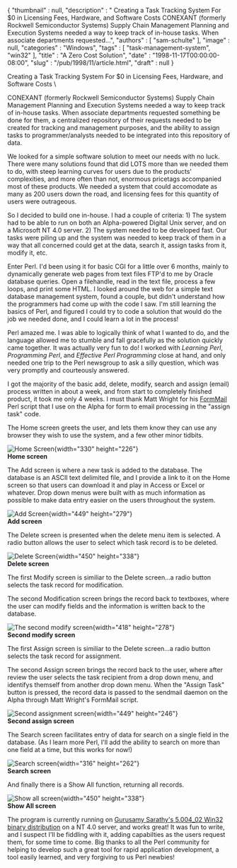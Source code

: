 {
   "thumbnail" : null,
   "description" : " Creating a Task Tracking System For $0 in Licensing Fees, Hardware, and Software Costs CONEXANT (formerly Rockwell Semiconductor Systems) Supply Chain Management Planning and Execution Systems needed a way to keep track of in-house tasks. When associate departments requested...",
   "authors" : [
      "sam-schulte"
   ],
   "image" : null,
   "categories" : "Windows",
   "tags" : [
      "task-management-system",
      "win32"
   ],
   "title" : "A Zero Cost Solution",
   "date" : "1998-11-17T00:00:00-08:00",
   "slug" : "/pub/1998/11/article.html",
   "draft" : null
}





Creating a Task Tracking System For \$0 in Licensing Fees, Hardware, and
Software Costs
\

CONEXANT (formerly Rockwell Semiconductor Systems) Supply Chain
Management Planning and Execution Systems needed a way to keep track of
in-house tasks. When associate departments requested something be done
for them, a centralized repository of their requests needed to be
created for tracking and management purposes, and the ability to assign
tasks to programmer/analysts needed to be integrated into this
repository of data.

We looked for a simple software solution to meet our needs with no luck.
There were many solutions found that did LOTS more than we needed them
to do, with steep learning curves for users due to the products'
complexities, and more often than not, enormous pricetags accompanied
most of these products. We needed a system that could accomodate as many
as 200 users down the road, and licensing fees for this quantity of
users were outrageous.

So I decided to build one in-house. I had a couple of criteria: 1) The
system had to be able to run on both an Alpha-powered Digital Unix
server, and on a Microsoft NT 4.0 server. 2) The system needed to be
developed fast. Our tasks were piling up and the system was needed to
keep track of them in a way that all concerned could get at the data,
search it, assign tasks from it, modify it, etc.

Enter Perl. I'd been using it for basic CGI for a little over 6 months,
mainly to dynamically generate web pages from text files FTP'd to me by
Oracle database queries. Open a filehandle, read in the text file,
process a few loops, and print some HTML. I looked around the web for a
simple text database management system, found a couple, but didn't
understand how the programmers had come up with the code I saw. I'm
still learning the basics of Perl, and figured I could try to code a
solution that would do the job we needed done, and I could learn a lot
in the process!

Perl amazed me. I was able to logically think of what I wanted to do,
and the language allowed me to stumble and fall gracefully as the
solution quickly came together. It was actually very fun to do! I worked
with *Learning Perl*, *Programming Perl*, and *Effective Perl
Programming* close at hand, and only needed one trip to the Perl
newsgroup to ask a silly question, which was very promptly and
courteously answered.

I got the majority of the basic add, delete, modify, search and assign
(email) process written in about a week, and from start to completely
finished product, it took me only 4 weeks. I must thank Matt Wright for
his [FormMail](http://www.worldwidemart.com/scripts/) Perl script that I
use on the Alpha for form to email processing in the "assign task" code.

The Home screen greets the user, and lets them know they can use any
browser they wish to use the system, and a few other minor tidbits.

![Home Screen](/images/_pub_1998_11_article/home.gif){width="330"
height="226"}\
**Home screen**

The Add screen is where a new task is added to the database. The
database is an ASCII text delimited file, and I provide a link to it on
the Home screen so that users can download it and play in Access or
Excel or whatever. Drop down menus were built with as much information
as possible to make data entry easier on the users throughout the
system.

![Add Screen](/images/_pub_1998_11_article/add.gif){width="449"
height="279"}\
**Add screen**

The Delete screen is presented when the delete menu item is selected. A
radio button allows the user to select which task record is to be
deleted.

![Delete Screen](/images/_pub_1998_11_article/delete.gif){width="450"
height="338"}\
**Delete screen**

The first Modify screen is similiar to the Delete screen...a radio
button selects the task record for modification.

The second Modification screen brings the record back to textboxes,
where the user can modify fields and the information is written back to
the database.

![The second modify
screen](/images/_pub_1998_11_article/modify.gif){width="418"
height="278"}\
**Second modify screen**

The first Assign screen is similiar to the Delete screen...a radio
button selects the task record for assignment.

The second Assign screen brings the record back to the user, where after
review the user selects the task recipient from a drop down menu, and
identifys themself from another drop down menu. When the "Assign Task"
button is pressed, the record data is passed to the sendmail daemon on
the Alpha through Matt Wright's FormMail script.

![Second assignment
screen](/images/_pub_1998_11_article/assign.gif){width="449"
height="246"}\
**Second assign screen**

The Search screen facilitates entry of data for search on a single field
in the database. (As I learn more Perl, I'll add the ability to search
on more than one field at a time, but this works for now!)

![Search screen](/images/_pub_1998_11_article/search.gif){width="316"
height="262"}\
**Search screen**

And finally there is a Show All function, returning all records.

![Show all screen](/images/_pub_1998_11_article/showall.gif){width="450"
height="338"}\
**Show All screen**

The program is currently running on [Gurusamy Sarathy's 5.004\_02 Win32
binary distribution](/CPAN-local/ports/win32/Standard/x86/) on a NT 4.0
server, and works great! It was fun to write, and I suspect I'll be
fiddling with it, adding capabilties as the users request them, for some
time to come. Big thanks to all the Perl community for helping to
develop such a great tool for rapid application development, a tool
easily learned, and very forgiving to us Perl newbies!


